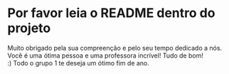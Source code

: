 <h1>Por favor leia o README dentro do projeto</h1>

Muito obrigado pela sua compreenção e pelo seu tempo dedicado a nós. Você é uma ótima pessoa e uma professora incrível! Tudo de bom! <br> :) Todo o grupo 1 te deseja um ótimo fim de ano.
